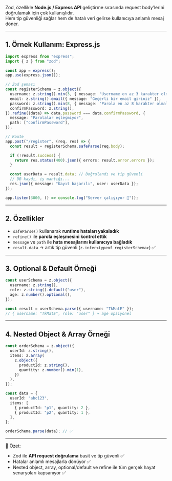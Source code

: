 
Zod, özellikle **Node.js / Express API** geliştirme sırasında request body’lerini doğrulamak için çok kullanışlıdır.  
Hem tip güvenliği sağlar hem de hatalı veri gelirse kullanıcıya anlamlı mesaj döner.

---

## 1. Örnek Kullanım: Express.js

```ts
import express from "express";
import { z } from "zod";

const app = express();
app.use(express.json());

// Zod şeması
const registerSchema = z.object({
  username: z.string().min(3, { message: "Username en az 3 karakter olmalı" }),
  email: z.string().email({ message: "Geçerli bir email giriniz" }),
  password: z.string().min(8, { message: "Parola en az 8 karakter olmalı" }),
  confirmPassword: z.string(),
}).refine((data) => data.password === data.confirmPassword, {
  message: "Parolalar eşleşmiyor",
  path: ["confirmPassword"],
});

// Route
app.post("/register", (req, res) => {
  const result = registerSchema.safeParse(req.body);

  if (!result.success) {
    return res.status(400).json({ errors: result.error.errors });
  }

  const userData = result.data; // Doğrulandı ve tip güvenli
  // DB kaydı, iş mantığı...
  res.json({ message: "Kayıt başarılı", user: userData });
});

app.listen(3000, () => console.log("Server çalışıyor 🚀"));
```

---

## 2. Özellikler

- `safeParse()` kullanarak **runtime hataları yakaladık**
- `refine()` ile **parola eşleşmesini kontrol ettik**
- `message` ve `path` ile **hata mesajlarını kullanıcıya bağladık**
- `result.data` → artık tip güvenli (`z.infer<typeof registerSchema>`) ✅

---

## 3. Optional & Default Örneği

```ts
const userSchema = z.object({
  username: z.string(),
  role: z.string().default("user"),
  age: z.number().optional(),
});

const result = userSchema.parse({ username: "TkMatE" });
// { username: "TkMatE", role: "user" } → age opsiyonel
```

---

## 4. Nested Object & Array Örneği

```ts
const orderSchema = z.object({
  userId: z.string(),
  items: z.array(
    z.object({
      productId: z.string(),
      quantity: z.number().min(1),
    })
  ),
});

const data = {
  userId: "abc123",
  items: [
    { productId: "p1", quantity: 2 },
    { productId: "p2", quantity: 1 },
  ],
};

orderSchema.parse(data); // ✅
```

---

📌 Özet:

- Zod ile **API request doğrulama** basit ve tip güvenli ✅
- Hatalar anlamlı mesajlarla dönüyor ✅
- Nested object, array, optional/default ve refine ile tüm gerçek hayat senaryoları kapsanıyor ✅
